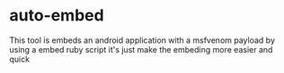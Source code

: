 # auto-embed
This tool is embeds an android application with a msfvenom payload by using a embed ruby script it's just make the embeding more easier and quick
